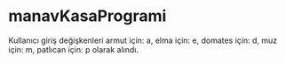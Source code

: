 # manavKasaProgrami
Kullanıcı giriş değişkenleri armut için: a,
                             elma için: e,
                             domates için: d,
                             muz için: m,
                             patlıcan için: p olarak alındı.
